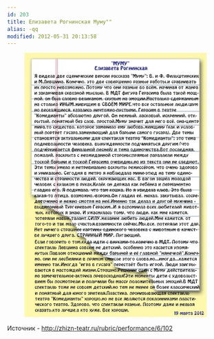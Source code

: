 ```yaml
---
id: 203
title: Елизавета Рогнинская Муму""
alias: -qq
modified: 2012-05-31 20:13:58
---
```


<figure><img src="./images/stories/random/list3.jpg" /></figure>

Источник - <a href="http://zhizn-teatr.ru/rubric/performance/6/102">http://zhizn-teatr.ru/rubric/performance/6/102</a>

